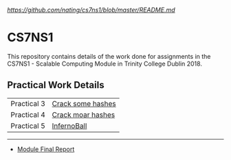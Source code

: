 
*https://github.com/nating/cs7ns1/blob/master/README.md*

# CS7NS1

This repository contains details of the work done for assignments in the CS7NS1 - Scalable Computing Module in Trinity College Dublin 2018.

## Practical Work Details

|||
|---|---|
|Practical 3|[Crack some hashes](https://github.com/nating/cs7ns1/tree/master/practicals/practical3)|
|Practical 4|[Crack moar hashes](https://github.com/nating/cs7ns1/tree/master/practicals/practical4)|
|Practical 5|[InfernoBall](https://github.com/nating/cs7ns1/tree/master/practicals/practical5)|

---

* [Module Final Report](https://github.com/nating/cs7ns1/blob/master/module-final-report/MODULE-REPORT.pdf)
